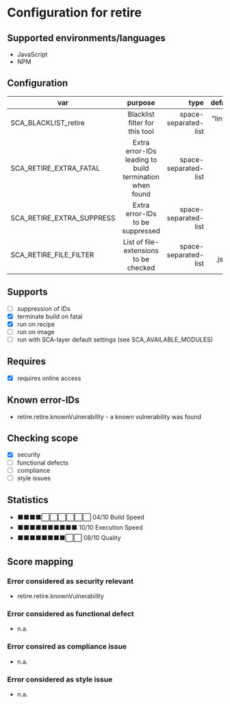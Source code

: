 # Configuration for retire

## Supported environments/languages

* JavaScript
* NPM

## Configuration

| var | purpose | type | default |
| ------------- |:-------------:| -----:| -----:
| SCA_BLACKLIST_retire | Blacklist filter for this tool | space-separated-list | "linux-*"
| SCA_RETIRE_EXTRA_FATAL | Extra error-IDs leading to build termination when found | space-separated-list | ""
| SCA_RETIRE_EXTRA_SUPPRESS | Extra error-IDs to be suppressed | space-separated-list | ""
| SCA_RETIRE_FILE_FILTER | List of file-extensions to be checked | space-separated-list | ".js .json"

## Supports

* [ ] suppression of IDs
* [x] terminate build on fatal
* [x] run on recipe
* [ ] run on image
* [ ] run with SCA-layer default settings (see SCA_AVAILABLE_MODULES)

## Requires

* [x] requires online access

## Known error-IDs

* retire.retire.knownVulnerability - a known vulnerability was found

## Checking scope

* [x] security
* [ ] functional defects
* [ ] compliance
* [ ] style issues

## Statistics

* ⬛⬛⬛⬛⬜⬜⬜⬜⬜⬜ 04/10 Build Speed
* ⬛⬛⬛⬛⬛⬛⬛⬛⬛⬛ 10/10 Execution Speed
* ⬛⬛⬛⬛⬛⬛⬛⬛⬜⬜ 08/10 Quality

## Score mapping

### Error considered as security relevant

* retire.retire.knownVulnerability

### Error considered as functional defect

* n.a.

### Error consired as compliance issue

* n.a.

### Error considered as style issue

* n.a.

